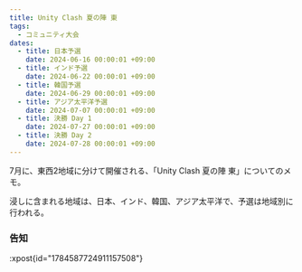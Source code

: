 ```yaml
---
title: Unity Clash 夏の陣 東
tags:
  - コミュニティ大会
dates:
  - title: 日本予選
    date: 2024-06-16 00:00:01 +09:00
  - title: インド予選
    date: 2024-06-22 00:00:01 +09:00
  - title: 韓国予選
    date: 2024-06-29 00:00:01 +09:00
  - title: アジア太平洋予選
    date: 2024-07-07 00:00:01 +09:00
  - title: 決勝 Day 1
    date: 2024-07-27 00:00:01 +09:00
  - title: 決勝 Day 2
    date: 2024-07-28 00:00:01 +09:00
---
```


7月に、東西2地域に分けて開催される、「Unity Clash 夏の陣 東」についてのメモ。

浸しに含まれる地域は、日本、インド、韓国、アジア太平洋で、予選は地域別に行われる。

<!-- more -->

### 告知

:xpost{id="1784587724911157508"}